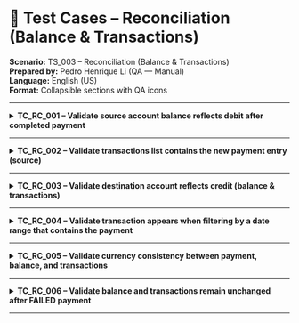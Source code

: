 # 🔁 Test Cases – Reconciliation (Balance & Transactions)
**Scenario:** TS_003 – Reconciliation (Balance & Transactions)  
**Prepared by:** Pedro Henrique Li (QA — Manual)  
**Language:** English (US)  
**Format:** Collapsible sections with QA icons  

---


<details id="tc_rc_001">
<summary><b>TC_RC_001 – Validate source account balance reflects debit after completed payment</b></summary>

**Test Scenario:** (TS_003) Reconciliation
Balance & Transactions  
**Priority:** 🔴 P0  
**Comments:** Happy path
debit must be reflected in source balance.

**Pre-requisites:**  
A SEPA (or SIMPLE) payment completed successfully. 
Postman environment set: 
- host, 
- DL_TOKEN, 
- bank_id, 
- account_id, 
- view_id=owner, 
- amount, 
- currency.

**Test Steps:**  
1. Call GET Balance for the source account 
after the successful payment.
2. Compare the returned balance with the balance 
prior to payment (if stored) or verify that the debit equals amount.

**Test Data:**  
- amount="{{amount}}", 
- currency="{{currency}}"

**Expected Result:**  
ER-1: Response 200 with a valid balance object.  
ER-2: Balance decreased by the payment amount in the same currency.  
ER-3: No sign/currency inconsistencies.

</details>

---


<details id="tc_rc_002">
<summary><b>TC_RC_002 – Validate transactions list contains the new payment entry (source)</b></summary>

**Test Scenario:** (TS_003) Reconciliation
Balance & Transactions  
**Priority:** 🔴 P0  
**Comments:** End-to-end confirmation via transaction listing.

**Pre-requisites:**  
A successful payment; 
transaction_request_id (if available) 
and description used when creating the payment.

**Test Steps:**  
1. Call GET Transactions for the source account.
2. Search for a transaction whose amount, 
currency, and description match the created payment.

**Test Data:**  
- amount="{{amount}}", 
- currency="{{currency}}", 
- description contains your payment note.

**Expected Result:**  
ER-1: Response 200 with a transactions list.  
ER-2: One entry matches the payment with correct amount, 
currency, and description.  
ER-3: If provided by API, linkage to transaction_request_id is present.

</details>

---


<details id="tc_rc_003">
<summary><b>TC_RC_003 – Validate destination account reflects credit (balance & transactions)</b></summary>

**Test Scenario:** (TS_003) Reconciliation
Balance & Transactions  
**Priority:** 🟠 P1  
**Comments:** Executable only if destination 
account/view is accessible.

**Pre-requisites:**  
Payment completed to a destination account you can query; 
proper view_id/permissions for destination.

**Test Steps:**  
1. Call GET Balance of destination account.
2. Call GET Transactions of destination account.
3. Verify credit amount and presence of the new transaction.

**Test Data:**  
- Same amount/currency as payment; 
- destination account identifiers.

**Expected Result:**  
ER-1: Destination balance increased by amount.  
ER-2: A corresponding credit transaction appears 
with correct currency and description.  
ER-3: No currency mismatch.

</details>

---


<details id="tc_rc_004">
<summary><b>TC_RC_004 – Validate transaction appears when filtering by a date range that contains the payment</b></summary>

**Test Scenario:** (TS_003) Reconciliation
Balance & Transactions  
**Priority:** 🟠 P1  
**Comments:** Validates server-side filtering by time window.

**Pre-requisites:**  
Payment timestamp known (store creation time).

**Test Steps:**  
1. Call GET Transactions with from_date and to_date 
that include the payment timestamp 
(from = payment-time − 1h; to = payment-time + 1h).

**Test Data:**  
- Date range enclosing the payment time.

**Expected Result:**  
ER-1: Response 200 with a filtered list.  
ER-2: The payment transaction is returned within the range.  
ER-3: No transactions outside the range are included.

</details>

---


<details id="tc_rc_005">
<summary><b>TC_RC_005 – Validate currency consistency between payment, balance, and transactions</b></summary>

**Test Scenario:** (TS_003) Reconciliation
Balance & Transactions  
**Priority:** 🟢 P2  
**Comments:** Data integrity check (currency alignment).

**Pre-requisites:**  
Successful payment completed.

**Test Steps:**  
1. Retrieve GET Balance and GET 
Transactions for the source account.
2. Verify ISO currency codes match the payment’s currency.

**Test Data:**  
- currency="{{currency}}"

**Expected Result:**  
ER-1: Transaction currency equals the payment currency.  
ER-2: Balance currency uses the same 
ISO code and does not conflict with transaction currency.

</details>

---


<details id="tc_rc_006">
<summary><b>TC_RC_006 – Validate balance and transactions remain unchanged after FAILED payment</b></summary>

**Test Scenario:** (TS_003) Reconciliation
Balance & Transactions  
**Priority:** 🟠 P1  
**Comments:** Negative reconciliation
failures must not impact ledger.

**Pre-requisites:**  
A payment that resulted in FAILED 
(invalid amount/currency or rejected challenge).

**Test Steps:**  
1. After the failed payment, call GET Balance and 
GET Transactions for the source account.
2. Compare with pre-failure state (or confirm absence of new related entries).

**Test Data:**  
- Reference the failed transaction_request_id if available.

**Expected Result:**  
ER-1: No balance change attributable to the failed request.  
ER-2: No new transaction records created for the failed request.  
ER-3: Status endpoint of the failed request provides informative error.

</details>

---
